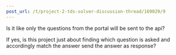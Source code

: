 ```yaml
---
post_url: /t/project-2-tds-solver-discussion-thread/169029/9
---
```

Is it like only the questions from the portal will be sent to the api?

If yes, is this project just about finding which question is asked and accordingly match the answer send the answer as response?
